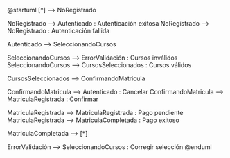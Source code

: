 @startuml
[*] --> NoRegistrado

NoRegistrado --> Autenticado : Autenticación exitosa
NoRegistrado --> NoRegistrado : Autenticación fallida

Autenticado --> SeleccionandoCursos

SeleccionandoCursos --> ErrorValidación : Cursos inválidos
SeleccionandoCursos --> CursosSeleccionados : Cursos válidos

CursosSeleccionados --> ConfirmandoMatricula

ConfirmandoMatricula --> Autenticado : Cancelar
ConfirmandoMatricula --> MatriculaRegistrada : Confirmar

MatriculaRegistrada --> MatriculaRegistrada : Pago pendiente
MatriculaRegistrada --> MatriculaCompletada : Pago exitoso

MatriculaCompletada --> [*]

ErrorValidación --> SeleccionandoCursos : Corregir selección
@enduml
